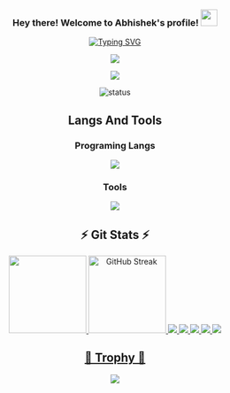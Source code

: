 <!--
**abhishek-iitmadras/abhishek-iitmadras** is a ✨ _special_ ✨ repository because its `README.md` (this file) appears on your GitHub profile.

Here are some ideas to get you started:

- 🔭 I’m currently working on ...
- 🌱 I’m currently learning ...
- 👯 I’m looking to collaborate on ...
- 🤔 I’m looking for help with ...
- 💬 Ask me about ...
- 📫 How to reach me: ...
- 😄 Pronouns: ...
- ⚡ Fun fact: ...
-->


<div id="top"></div>

<h3 align="center">
  Hey there! Welcome to Abhishek's profile!
  <img src="https://raw.githubusercontent.com/abhishek-iitmadras/abhishek-iitmadras/master/icons/wave.gif" width="30" height="30">
</h3>


<div align="center">

<!--- https://readme-typing-svg.herokuapp.com --->
[![Typing SVG](https://readme-typing-svg.herokuapp.com?font=Work+Sans&size=24&duration=2500&color=007bff&center=true&vCenter=true&width=500&lines=Software+Engineer;HPC+Research+Scientist;Framework+Optimization+Engineer)](https://git.io/typing-svg)
 
![](https://komarev.com/ghpvc/?username=abhishek-iitmadras&color=007bff&label=Profile+Views&style=for-the-badge)
 
<!--
</div>
<img style='width:100%' src='https://capsule-render.vercel.app/api?type=waving&height=90&color=F35A61&section=header&reversal=false'>
<a href="https://git.io/typing-svg"><img src="https://readme-typing-svg.demolab.com?font=Fira+Code&size=41&pause=1000&color=F35A61&center=true&multiline=true&random=false&width=1000&lines=Welcome+to+my+Github" alt="Typing SVG" /></a>
**I'm Abhishek Kumar** - I'm a framework engineer. I'm interested in development, optimisation, and building thriving online communities. I work on random projects in my free time, a lot involving LLM and generative AI project.
-->

<div style='display:flex !important; flex-direction:row !important; align-items:center !important; justify-content:center !important;'>
  <a href="https://linkedin.com/in/abhishekkumar1105" target="_blank"><img loading="lazy" src="https://img.shields.io/badge/-LinkedIn-%230077B5?style=for-the-      badge&logo=linkedin&logoColor=white" target="_blank"></a>   
</div>

![status](https://nocache.advaith.workers.dev?url=https://img.shields.io/endpoint?url=https://dev.discordprofiles.me/api/badge/status/276544649148235776?simple=true)

<!--
![playing](https://nocache.advaith.workers.dev?url=https://img.shields.io/endpoint?url=https://dev.discordprofiles.me/api/badge/playing/276544649148235776)
![vscode](https://nocache.advaith.workers.dev?url=https://img.shields.io/endpoint?url=https://dev.discordprofiles.me/api/badge/vscode/276544649148235776)
[![spotify](https://nocache.advaith.workers.dev?url=https://img.shields.io/endpoint?url=https://dev.discordprofiles.me/api/badge/spotify/276544649148235776)](https://dev.discordprofiles.me/openspotify/276544649148235776)
-->

<div align=center>
  <h2>Langs And Tools</h2>
  <h3>Programing Langs</h3>
    <img src="https://skillicons.dev/icons?i=c,cpp,python">
  <h3>Tools</h3>
    <img src="https://skillicons.dev/icons?i=github,git,vscode,aws">
</div>

<!--
<details>
  <summary>Github Stats ⚡</summary>
  
  <a href="#">![Github stats](https://github-readme-stats.vercel.app/api?username=abhishek-iitmadras&theme=blueberry&count_private=true&hide_border=true&line_height=20)</a>
  <a href="#">![Top Langs](https://github-readme-stats.vercel.app/api/top-langs/?username=abhishek-iitmadras&layout=compact&theme=blueberry&count_private=true&hide_border=true)</a>
</details>
-->

## ⚡ Git Stats ⚡
<div>
  <a href="https://github.com/RamonLarcherRibeiro">
  <img loading="lazy" height="140em" src="https://github-readme-stats.vercel.app/api/top-langs/?username=abhishek-iitmadras&layout=compact&langs_count=7&theme=algolia"/>
  <img height="140em" src="https://streak-stats.demolab.com?user=abhishek-iitmadras&theme=algolia" alt="GitHub Streak" />  
  <img src="https://github-profile-summary-cards.vercel.app/api/cards/profile-details?username=abhishek-iitmadras&theme=algolia">
  <img src="https://github-profile-summary-cards.vercel.app/api/cards/repos-per-language?username=abhishek-iitmadras&theme=algolia">
  <img src="https://github-profile-summary-cards.vercel.app/api/cards/most-commit-language?username=abhishek-iitmadras&theme=algolia">
  <img src="https://github-profile-summary-cards.vercel.app/api/cards/stats?username=abhishek-iitmadras&theme=algolia">
  <img src="https://github-profile-summary-cards.vercel.app/api/cards/productive-time?username=abhishek-iitmadras&theme=algolia">
</div>
    
## 👑 Trophy 👑  
<div>    
<a href=""><img src = "https://github-profile-trophy.vercel.app/?username=abhishek-iitmadras&theme=algolia&column=-1&rank=-?"></a>
</div>
